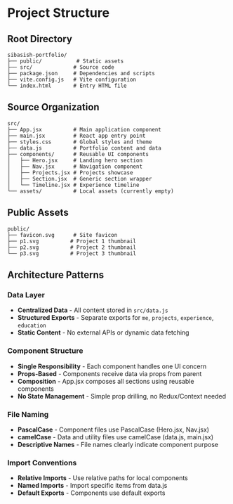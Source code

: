 # Project Structure

## Root Directory
```
sibasish-portfolio/
├── public/           # Static assets
├── src/             # Source code
├── package.json     # Dependencies and scripts
├── vite.config.js   # Vite configuration
└── index.html       # Entry HTML file
```

## Source Organization
```
src/
├── App.jsx          # Main application component
├── main.jsx         # React app entry point
├── styles.css       # Global styles and theme
├── data.js          # Portfolio content and data
├── components/      # Reusable UI components
│   ├── Hero.jsx     # Landing hero section
│   ├── Nav.jsx      # Navigation component
│   ├── Projects.jsx # Projects showcase
│   ├── Section.jsx  # Generic section wrapper
│   └── Timeline.jsx # Experience timeline
└── assets/          # Local assets (currently empty)
```

## Public Assets
```
public/
├── favicon.svg      # Site favicon
├── p1.svg          # Project 1 thumbnail
├── p2.svg          # Project 2 thumbnail
└── p3.svg          # Project 3 thumbnail
```

## Architecture Patterns

### Data Layer
- **Centralized Data** - All content stored in `src/data.js`
- **Structured Exports** - Separate exports for `me`, `projects`, `experience`, `education`
- **Static Content** - No external APIs or dynamic data fetching

### Component Structure
- **Single Responsibility** - Each component handles one UI concern
- **Props-Based** - Components receive data via props from parent
- **Composition** - App.jsx composes all sections using reusable components
- **No State Management** - Simple prop drilling, no Redux/Context needed

### File Naming
- **PascalCase** - Component files use PascalCase (Hero.jsx, Nav.jsx)
- **camelCase** - Data and utility files use camelCase (data.js, main.jsx)
- **Descriptive Names** - File names clearly indicate component purpose

### Import Conventions
- **Relative Imports** - Use relative paths for local components
- **Named Imports** - Import specific items from data.js
- **Default Exports** - Components use default exports